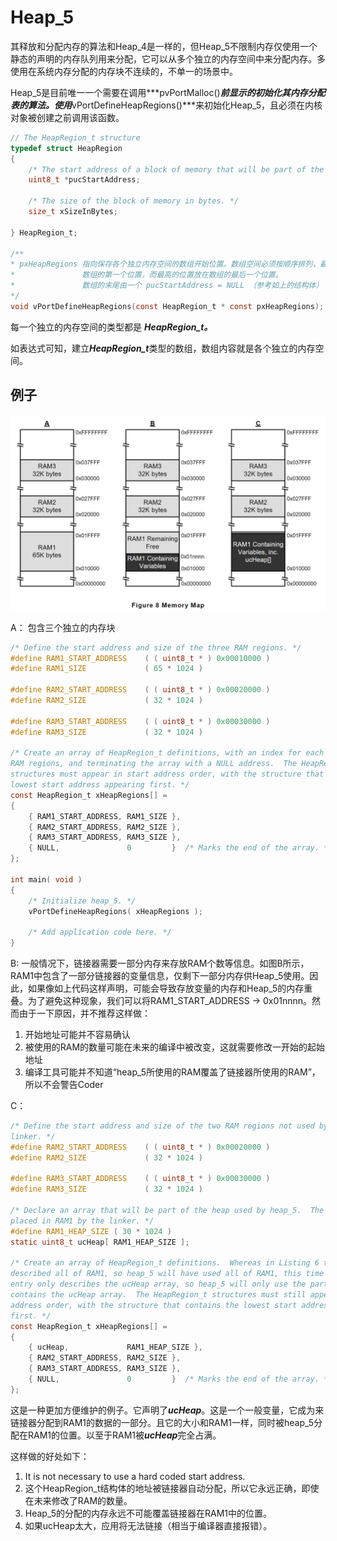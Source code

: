 # Heap_5

其释放和分配内存的算法和Heap_4是一样的，但Heap_5不限制内存仅使用一个静态的声明的内存队列用来分配，它可以从多个独立的内存空间中来分配内存。多使用在系统内存分配的内存块不连续的，不单一的场景中。

Heap_5是目前唯一一个需要在调用***pvPortMalloc()***前显示的初始化其内存分配表的算法。使用***vPortDefineHeapRegions()***来初始化Heap_5，且必须在内核对象被创建之前调用该函数。

```c
// The HeapRegion_t structure
typedef struct HeapRegion 
{ 
    /* The start address of a block of memory that will be part of the heap.*/ 
    uint8_t *pucStartAddress; 
 
    /* The size of the block of memory in bytes. */ 
    size_t xSizeInBytes; 
 
} HeapRegion_t;

/**
* pxHeapRegions 指向保存各个独立内存空间的数组开始位置。数组空间必须按顺序排列，最低的地址放在
*               数组的第一个位置，而最高的位置放在数组的最后一个位置。
*               数组的末尾由一个 pucStartAddress = NULL （参考如上的结构体） 的成员来标记结束
*/
void vPortDefineHeapRegions(const HeapRegion_t * const pxHeapRegions);
```

每一个独立的内存空间的类型都是 ***HeapRegion_t。*** 

如表达式可知，建立***HeapRegion_t***类型的数组，数组内容就是各个独立的内存空间。

## 例子

![Untitled](Heap_5%20b6b4b/Untitled.png)

A： 包含三个独立的内存块

```c
/* Define the start address and size of the three RAM regions. */ 
#define RAM1_START_ADDRESS    ( ( uint8_t * ) 0x00010000 ) 
#define RAM1_SIZE             ( 65 * 1024 ) 
 
#define RAM2_START_ADDRESS    ( ( uint8_t * ) 0x00020000 ) 
#define RAM2_SIZE             ( 32 * 1024 ) 
 
#define RAM3_START_ADDRESS    ( ( uint8_t * ) 0x00030000 ) 
#define RAM3_SIZE             ( 32 * 1024 ) 
 
/* Create an array of HeapRegion_t definitions, with an index for each of the three 
RAM regions, and terminating the array with a NULL address.  The HeapRegion_t 
structures must appear in start address order, with the structure that contains the 
lowest start address appearing first. */ 
const HeapRegion_t xHeapRegions[] = 
{ 
    { RAM1_START_ADDRESS, RAM1_SIZE }, 
    { RAM2_START_ADDRESS, RAM2_SIZE }, 
    { RAM3_START_ADDRESS, RAM3_SIZE }, 
    { NULL,               0         }  /* Marks the end of the array. */ 
}; 
 
int main( void ) 
{ 
    /* Initialize heap_5. */ 
    vPortDefineHeapRegions( xHeapRegions ); 
 
    /* Add application code here. */ 
}
```

B:  一般情况下，链接器需要一部分内存来存放RAM个数等信息。如图B所示，RAM1中包含了一部分链接器的变量信息，仅剩下一部分内存供Heap_5使用。因此，如果像如上代码这样声明，可能会导致存放变量的内存和Heap_5的内存重叠。为了避免这种现象，我们可以将RAM1_START_ADDRESS → 0x01nnnn。然而由于一下原因，并不推荐这样做：

1. 开始地址可能并不容易确认
2. 被使用的RAM的数量可能在未来的编译中被改变，这就需要修改一开始的起始地址
3. 编译工具可能并不知道“heap_5所使用的RAM覆盖了链接器所使用的RAM”，所以不会警告Coder

C：

```c
/* Define the start address and size of the two RAM regions not used by the  
linker. */ 
#define RAM2_START_ADDRESS    ( ( uint8_t * ) 0x00020000 ) 
#define RAM2_SIZE             ( 32 * 1024 ) 
 
#define RAM3_START_ADDRESS    ( ( uint8_t * ) 0x00030000 ) 
#define RAM3_SIZE             ( 32 * 1024 ) 
 
/* Declare an array that will be part of the heap used by heap_5.  The array will be 
placed in RAM1 by the linker. */ 
#define RAM1_HEAP_SIZE ( 30 * 1024 ) 
static uint8_t ucHeap[ RAM1_HEAP_SIZE ]; 
 
/* Create an array of HeapRegion_t definitions.  Whereas in Listing 6 the first entry 
described all of RAM1, so heap_5 will have used all of RAM1, this time the first 
entry only describes the ucHeap array, so heap_5 will only use the part of RAM1 that 
contains the ucHeap array.  The HeapRegion_t structures must still appear in start 
address order, with the structure that contains the lowest start address appearing 
first. */ 
const HeapRegion_t xHeapRegions[] = 
{ 
    { ucHeap,             RAM1_HEAP_SIZE }, 
    { RAM2_START_ADDRESS, RAM2_SIZE }, 
    { RAM3_START_ADDRESS, RAM3_SIZE }, 
    { NULL,               0         }  /* Marks the end of the array. */ 
};
```

这是一种更加方便维护的例子。它声明了***ucHeap***。这是一个一般变量，它成为来链接器分配到RAM1的数据的一部分。且它的大小和RAM1一样，同时被heap_5分配在RAM1的位置。以至于RAM1被***ucHeap***完全占满。

这样做的好处如下：

1. It is not necessary to use a hard coded start address.
2. 这个HeapRegion_t结构体的地址被链接器自动分配，所以它永远正确，即使在未来修改了RAM的数量。
3. Heap_5的分配的内存永远不可能覆盖链接器在RAM1中的位置。
4. 如果ucHeap太大，应用将无法链接（相当于编译器直接报错）。